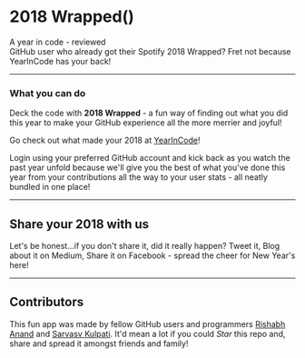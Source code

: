 # 2018 Wrapped()

A year in code - reviewed
<br>
GitHub user who already got their Spotify 2018 Wrapped? Fret not because YearInCode has your back!

---

### What you can do

Deck the code with **2018 Wrapped** - a fun way of finding out what you did this year to make your GitHub experience all the more merrier and joyful!

Go check out what made your 2018 at [YearInCode](https://YearInCode.github.io)!

Login using your preferred GitHub account and kick back as you watch the past year unfold because we'll give you the best of what you've done this year from your contributions all the way to your user stats - all neatly bundled in one place!

---

## Share your 2018 with us

Let's be honest...if you don't share it, did it really happen?
Tweet it, Blog about it on Medium, Share it on Facebook - spread the cheer for New Year's here!

---

## Contributors

This fun app was made by fellow GitHub users and programmers [Rishabh Anand](https://twitter.com/rishabh16_) and [Sarvasv Kulpati](https://twitter.com/sarvasvkulpati).
It'd mean a lot if you could _Star_ this repo and, share and spread it amongst friends and family!
